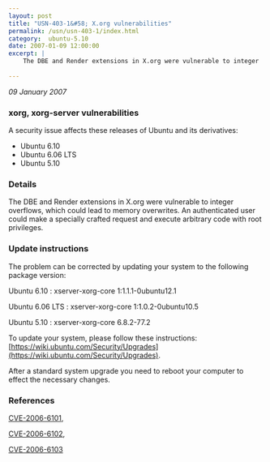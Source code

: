 ```yaml
---
layout: post
title: "USN-403-1&#58; X.org vulnerabilities"
permalink: /usn/usn-403-1/index.html
category:  ubuntu-5.10
date: 2007-01-09 12:00:00
excerpt: |
    The DBE and Render extensions in X.org were vulnerable to integer  overflows, which could lead to memory overwrites.  An authenticated user  could make a specially crafted request and execute arbitrary code with  root privileges.
    
--- 
```

 
 

*09 January 2007*

### xorg, xorg-server vulnerabilities

A security issue affects these releases of Ubuntu and its derivatives:

* Ubuntu 6.10
* Ubuntu 6.06 LTS
* Ubuntu 5.10

### Details

The DBE and Render extensions in X.org were vulnerable to integer overflows, which could lead to memory overwrites. An authenticated user could make a specially crafted request and execute arbitrary code with root privileges.

### Update instructions

The problem can be corrected by updating your system to the following package version:

Ubuntu 6.10
 : xserver-xorg-core <span>1:1.1.1-0ubuntu12.1</span>

Ubuntu 6.06 LTS
 : xserver-xorg-core <span>1:1.0.2-0ubuntu10.5</span>

Ubuntu 5.10
 : xserver-xorg-core <span>6.8.2-77.2</span>

To update your system, please follow these instructions: [https://wiki.ubuntu.com/Security/Upgrades](https://wiki.ubuntu.com/Security/Upgrades).

After a standard system upgrade you need to reboot your computer to effect the necessary changes.

### References

 
 [CVE-2006-6101](http://people.ubuntu.com/~ubuntu-security/cve/CVE-2006-6101), 

 [CVE-2006-6102](http://people.ubuntu.com/~ubuntu-security/cve/CVE-2006-6102), 

 [CVE-2006-6103](http://people.ubuntu.com/~ubuntu-security/cve/CVE-2006-6103)
 

